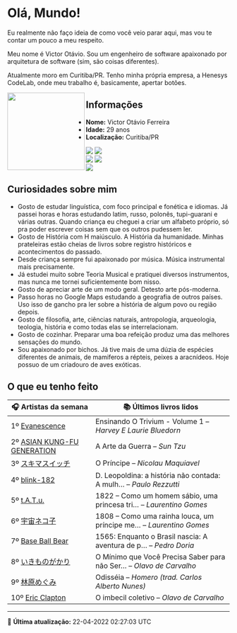 # Olá, Mundo!

Eu realmente não faço ideia de como você veio parar aqui, mas vou te contar um pouco a meu respeito.

Meu nome é Victor Otávio. Sou um engenheiro de software apaixonado por arquitetura de software (sim, são coisas diferentes).

Atualmente moro em Curitiba/PR. Tenho minha própria empresa, a Henesys CodeLab, onde meu trabalho é, basicamente, apertar botões.

<img align="left" src="https://github.com/vctrtvfrrr/vctrtvfrrr/raw/master/octocat.png" alt="" width="175" />

## Informações

- **Nome:** Victor Otávio Ferreira
- **Idade:** 29 anos
- **Localização:** Curitiba/PR

[![](https://img.shields.io/badge/LinkedIn-victorotavio-blue)](https://www.linkedin.com/in/victorotavio/) [![](https://img.shields.io/badge/Twitter-@vctrtvfrrr-blue)](https://twitter.com/vctrtvfrrr)  
[![](https://img.shields.io/badge/GitHub-vctrtvfrrr-24292e)](https://github.com/vctrtvfrrr) [![](https://img.shields.io/badge/GitLab-vctrtvfrrr-ec5d16)](https://gitlab.com/vctrtvfrrr)  
[![](https://img.shields.io/badge/Email-victor@otavioferreira.com.br-red)](mailto:victor@otavioferreira.com.br)  

## Curiosidades sobre mim

-   Gosto de estudar linguística, com foco principal e fonética e idiomas. Já passei horas e horas estudando latim, russo, polonês, tupi-guarani e várias outras. Quando criança eu cheguei a criar um alfabeto próprio, só pra poder escrever coisas sem que os outros pudessem ler.
-   Gosto de História com H maiúsculo. A História da humanidade. Minhas prateleiras estão cheias de livros sobre registro históricos e acontecimentos do passado.
-   Desde criança sempre fui apaixonado por música. Música instrumental mais precisamente.
-   Já estudei muito sobre Teoria Musical e pratiquei diversos instrumentos, mas nunca me tornei suficientemente bom nisso.
-   Gosto de apreciar arte de um modo geral. Detesto arte pós-moderna.
-   Passo horas no Google Maps estudando a geografia de outros países. Uso isso de gancho pra ler sobre a história de algum povo ou região depois.
-   Gosto de filosofia, arte, ciências naturais, antropologia, arqueologia, teologia, história e como todas elas se interrelacionam.
-   Gosto de cozinhar. Preparar uma boa refeição produz uma das melhores sensações do mundo.
-   Sou apaixonado por bichos. Já tive mais de uma dúzia de espécies diferentes de animais, de mamiferos a répteis, peixes a aracnídeos. Hoje possuo de um criadouro de aves exóticas.


## O que eu tenho feito

|                                             🎧 Artistas da semana                                              |                      📚 Últimos livros lidos                      |
|----------------------------------------------------------------------------------------------------------------|-------------------------------------------------------------------|
| 1º [Evanescence](https://www.last.fm/music/Evanescence)                                                        | Ensinando O Trivium - Volume 1	–	_Harvey E Laurie Bluedorn_         |
| 2º [ASIAN KUNG-FU GENERATION](https://www.last.fm/music/ASIAN+KUNG-FU+GENERATION)                              | A Arte da Guerra	–	_Sun Tzu_                                        |
| 3º [スキマスイッチ](https://www.last.fm/music/%E3%82%B9%E3%82%AD%E3%83%9E%E3%82%B9%E3%82%A4%E3%83%83%E3%83%81) | O Príncipe	–	_Nicolau Maquiavel_                                    |
| 4º [blink-182](https://www.last.fm/music/blink-182)                                                            | D. Leopoldina: a história não contada: A mulh…	–	_Paulo Rezzutti_   |
| 5º [t.A.T.u.](https://www.last.fm/music/t.A.T.u.)                                                              | 1822 – Como um homem sábio, uma princesa tri…	–	_Laurentino Gomes_  |
| 6º [宇宙ネコ子](https://www.last.fm/music/%E5%AE%87%E5%AE%99%E3%83%8D%E3%82%B3%E5%AD%90)                       | 1808 – Como uma rainha louca, um príncipe me…	–	_Laurentino Gomes_  |
| 7º [Base Ball Bear](https://www.last.fm/music/Base+Ball+Bear)                                                  | 1565: Enquanto o Brasil nascia: A aventura de p…	–	_Pedro Doria_    |
| 8º [いきものがかり](https://www.last.fm/music/%E3%81%84%E3%81%8D%E3%82%82%E3%81%AE%E3%81%8C%E3%81%8B%E3%82%8A) | O Mínimo que Você Precisa Saber para não Ser…	–	_Olavo de Carvalho_ |
| 9º [林原めぐみ](https://www.last.fm/music/%E6%9E%97%E5%8E%9F%E3%82%81%E3%81%90%E3%81%BF)                       | Odisséia	–	_Homero (trad. Carlos Alberto Nunes)_                    |
| 10º [Eric Clapton](https://www.last.fm/music/Eric+Clapton)                                                     | O imbecil coletivo	–	_Olavo de Carvalho_                            |


---

🚀 **Última atualização:** 22-04-2022 02:27:03 UTC